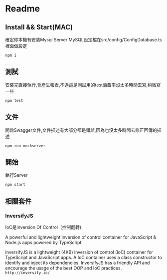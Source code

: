 # Readme

## Install && Start(MAC)
確定你本機有安裝Mysql Server
MySQL設定檔在src/config/ConfigDatabase.ts 裡面做設定

    npm i
    
## 測試
安裝完直接執行,會產生報表,不過這是測試用的test涵蓋率沒太多時間去寫,稍微寫一些

    npm test

## 文件
開啟Swagger文件,文件描述有大部分都是錯誤,因為也沒太多時間去修正回傳的描述

    npm run mockserver 

## 開始
執行Server

    npm start

## 相關套件
### InversifyJS
IoC是Inversion Of Control（控制翻轉)

A powerful and lightweight inversion of control container for JavaScript & Node.js apps powered by TypeScript.

InversifyJS is a lightweight (4KB) inversion of control (IoC) container for TypeScript and JavaScript apps. A IoC container uses a class constructor to identify and inject its dependencies. InversifyJS has a friendly API and encourage the usage of the best OOP and IoC practices.
`http://inversify.io/`